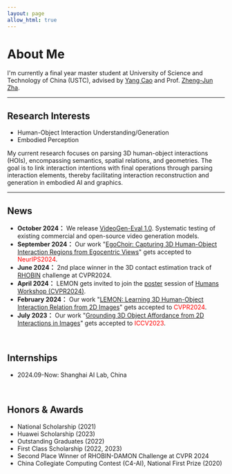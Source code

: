 ```yaml
---
layout: page
allow_html: true
---
```


# About Me

I'm currently a final year master student at University of Science and Technology of China (USTC), advised by [Yang Cao](https://scholar.google.com.hk/citations?hl=zh-CN&user=K7rTHNcAAAAJ) and Prof. [Zheng-Jun Zha](https://scholar.google.com.hk/citations?user=gDnBC1gAAAAJ&hl=zh-CN).
<br>

---

## Research Interests
- Human-Object Interaction Understanding/Generation
- Embodied Perception

My current research focuses on parsing 3D human-object interactions (HOIs), encompassing semantics, spatial relations, and geometries. The goal is to link interaction intentions with final operations through parsing interaction elements, thereby facilitating interaction reconstruction and generation in embodied AI and graphics.
<br>

---

## News
- **October 2024：** We release [VideoGen-Eval 1.0](https://ailab-cvc.github.io/VideoGen-Eval/). Systematic testing of existing commercial and open-source video generation models.
- **September 2024：** Our work "[EgoChoir: Capturing 3D Human-Object Interaction Regions from Egocentric Views](https://yyvhang.github.io/EgoChoir/)" gets accepted to <font color='red'>NeurIPS2024</font>.
- **June 2024：** 2nd place winner in the 3D contact estimation track of [RHOBIN](https://rhobin-challenge.github.io/) challenge at CVPR2024.
- **April 2024：** LEMON gets invited to join the [poster](https://yyvhang.github.io/file/LEMON_poster.pdf) session of [Humans Workshop (CVPR2024)](https://sites.google.com/view/3d-humans-cvpr2024).
- **February 2024：** Our work "[LEMON: Learning 3D Human-Object Interaction Relation from 2D Images](https://yyvhang.github.io/LEMON/)" gets accepted to <font color='red'>CVPR2024</font>.
- **July 2023：** Our work "[Grounding 3D Object Affordance from 2D Interactions in Images](https://yyvhang.github.io/publications/IAG/index.html)" gets accepted to <font color='red'>ICCV2023</font>.

<br>

## Internships
- 2024.09-Now: Shanghai AI Lab, China

<br>

## Honors & Awards
- National Scholarship (2021)
- Huawei Scholarship (2023)
- Outstanding Graduates (2022)
- First Class Scholarship (2022, 2023)
- Second Place Winner of RHOBIN-DAMON Challenge at CVPR 2024
- China Collegiate Computing Contest (C4-AI), National First Prize (2020)